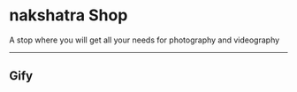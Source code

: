 # nakshatra Shop

A stop where you will get all your needs for photography and videography

<hr />

## Gify
